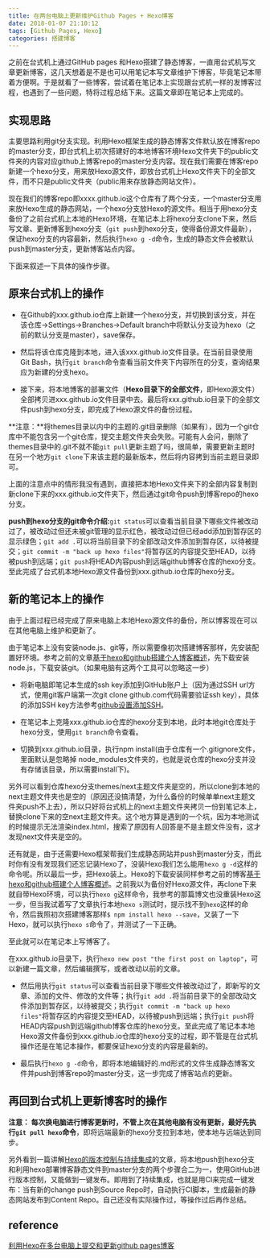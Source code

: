 ```yaml
---
title: 在两台电脑上更新维护Github Pages + Hexo博客
date: 2018-01-07 21:10:12
tags: [Github Pages, Hexo]
categories: 搭建博客
---
```


之前在台式机上通过GitHub pages 和Hexo搭建了静态博客，一直用台式机写文章更新博客，这几天想着是不是也可以用笔记本写文章维护下博客，毕竟笔记本带着方便啊。于是就看了一些博客，尝试着在笔记本上实现跟台式机一样的发博客过程，也遇到了一些问题，特将过程总结下来。这篇文章即在笔记本上完成的。

<!--more-->

## 实现思路

主要思路利用git分支实现。利用Hexo框架生成的静态博客文件默认放在博客repo的master分支，即台式机上初次搭建好的本地博客环境Hexo文件夹下的public文件夹的内容对应github上博客repo的master分支内容。现在我们需要在博客repo新建一个hexo分支，用来放Hexo源文件，即放台式机上Hexo文件夹下的全部文件，而不只是public文件夹（public用来存放静态网站文件）。

现在我们的博客repo即xxxx.github.io这个仓库有了两个分支，一个master分支用来放Hexo生成的静态网站，一个hexo分支放Hexo的源文件。相当于用hexo分支备份了之前台式机上本地的Hexo环境，在笔记本上将hexo分支clone下来，然后写文章、更新博客到hexo分支（`git push`到hexo分支，使得备份源文件最新），保证hexo分支的内容最新，然后执行`hexo g -d`命令，生成的静态文件会被默认push到master分支，更新博客站点内容。

下面来叙述一下具体的操作步骤。

## 原来台式机上的操作

- 在Github的xxx.github.io仓库上新建一个hexo分支，并切换到该分支，并在该仓库->Settings->Branches->Default branch中将默认分支设为hexo（之前的默认分支是master），save保存。


- 然后将该仓库克隆到本地，进入该xxx.github.io文件目录。在当前目录使用Git Bash，执行`git branch`命令查看当前文件夹下内容所在的分支，查询结果应为新建的分支hexo。


- 接下来，将本地博客的部署文件（**Hexo目录下的全部文件**，即Hexo源文件）全部拷贝进xxx.github.io文件目录中去。最后将xxx.github.io目录下的全部文件push到hexo分支，即完成了Hexo源文件的备份过程。

**注意：**将themes目录以内中的主题的.git目录删除（如果有），因为一个git仓库中不能包含另一个git仓库，提交主题文件夹会失败。可能有人会问，删除了themes目录中的.git不就不能`git pull`更新主题了吗，很简单，需要更新主题时在另一个地方`git clone`下来该主题的最新版本，然后将内容拷到当前主题目录即可。

上面的注意点中的情形我没有遇到，直接把本地Hexo文件夹下的全部内容复制到新clone下来的xxx.github.io文件夹下，然后通过git命令push到博客repo的hexo分支。

**push到hexo分支的git命令介绍:**`git status`可以查看当前目录下哪些文件被改动过了，被改动过但还未被git管理的显示红色，被改动过但已经add添加到暂存区的显示绿色；`git add .`可以将当前目录下的全部改动文件添加到暂存区，以待被提交；`git commit -m "back up hexo files"`将暂存区的内容提交至HEAD，以待被push到远端；`git push`将HEAD内容push到远端github博客仓库的hexo分支。至此完成了台式机本地Hexo源文件备份到xxx.github.io仓库的hexo分支。

## 新的笔记本上的操作

由于上面过程已经完成了原来电脑上本地Hexo源文件的备份，所以博客现在可以在其他电脑上维护和更新了。

由于笔记本上没有安装node.js、git等，所以需要像初次搭建博客那样，先安装配置好环境。参考之前的文章[基于hexo和github搭建个人博客概述](http://shirley5li.me/2017/08/06/hello-world/)，先下载安装node.js，下载安装git。（如果电脑有这两个工具可以忽略这一步）

- 将新电脑即笔记本生成的ssh key添加到GitHub账户上（因为通过SSH url方式，使用git客户端第一次git clone github.com代码需要验证ssh key），具体的添加SSH key方法参考[github设置添加SSH](http://blog.csdn.net/binyao02123202/article/details/20130891)。

- 在笔记本上克隆xxx.github.io仓库的hexo分支到本地，此时本地git仓库处于hexo分支，使用`git branch`命令查看。


- 切换到xxx.github.io目录，执行npm install(由于仓库有一个.gitignore文件，里面默认是忽略掉 node_modules文件夹的，也就是说仓库的hexo分支并没有存储该目录，所以需要install下)。

另外可以看到仓库hexo分支themes/next主题文件夹是空的，所以clone到本地的next主题文件夹也是空的（原因还没搞清楚，为什么备份的时候单单next主题文件夹push不上去），所以只好将台式机上的next主题文件夹拷贝一份到笔记本上，替换clone下来的空next主题文件夹。这个地方算是遇到的一个坑，因为本地测试的时候提示无法渲染index.html，搜索了原因有人回答是不是主题文件没有，这才发现next文件夹是空的。

还有就是，由于还需要Hexo框架帮我们生成静态网站并push到master分支，而此时你有没有发现我们还忘记装Hexo了，没装Hexo我们怎么能用`hexo g -d`这样的命令呢。所以最后一步，把Hexo装上。Hexo的下载安装同样参考之前的博客[基于hexo和github搭建个人博客概述](http://shirley5li.me/2017/08/06/hello-world/)。之前我以为备份好Hexo源文件，再clone下来就自带Hexo环境，可以执行`hexo g`这样命令，我参考的那篇博文也没重装Hexo这一步，但当我试着写了文章执行本地`hexo s`测试时，提示找不到`hexo`这样的命令，然后我照初次搭建博客那样`$ npm install hexo --save`，又装了一下Hexo，就可以执行`hexo s`命令了，并测试了一下正确。

至此就可以在笔记本上写博客了。

在xxx.github.io目录下，执行`hexo new post "the first post on laptop"`，可以新建一篇文章，然后编辑撰写，或者改动以前的文章。

- 然后用执行`git status`可以查看当前目录下哪些文件被改动过了，即新写的文章、添加的文件、修改的文件等；执行`git add .`将当前目录下的全部改动文件添加到暂存区，以待被提交；执行`git commit -m "back up hexo files"`将暂存区的内容提交至HEAD，以待被push到远端；执行`git push`将HEAD内容push到远端github博客仓库的hexo分支。至此完成了笔记本本地Hexo源文件备份到xxx.github.io仓库的hexo分支的过程，即不管是在台式机操作还是在笔记本操作，都要保证hexo分支的内容是最新的。

- 最后执行`hexo g -d`命令，即将本地编辑好的.md形式的文件生成静态博客文件并push到博客repo的master分支，这一步完成了博客站点的更新。


## 再回到台式机上更新博客时的操作

**注意： 每次换电脑进行博客更新时，不管上次在其他电脑有没有更新，最好先执行`git pull hexo`命令**，即将远端最新的hexo分支拉到本地，使本地与远端达到同步。

另外看到一篇讲解[Hexo的版本控制与持续集成](https://formulahendry.github.io/2016/12/04/hexo-ci/)的文章，将本地push到hexo分支和利用hexo部署博客静态文件到master分支的两个步骤合二为一，使用GitHub进行版本控制，又能做到一键发布。即用到了持续集成，也就是用CI来完成一键发布：当有新的change push到Source Repo时，自动执行CI脚本，生成最新的静态网站发布到Content Repo。自己还没有实际操作过，等操作过后再作总结。

## reference

[利用Hexo在多台电脑上提交和更新github pages博客](https://www.jianshu.com/p/0b1fccce74e0)

